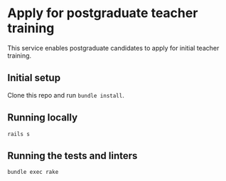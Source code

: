 # Apply for postgraduate teacher training

This service enables postgraduate candidates to apply for initial teacher
training.

## Initial setup

Clone this repo and run `bundle install`.

## Running locally

```
rails s
```

## Running the tests and linters

```
bundle exec rake
```
